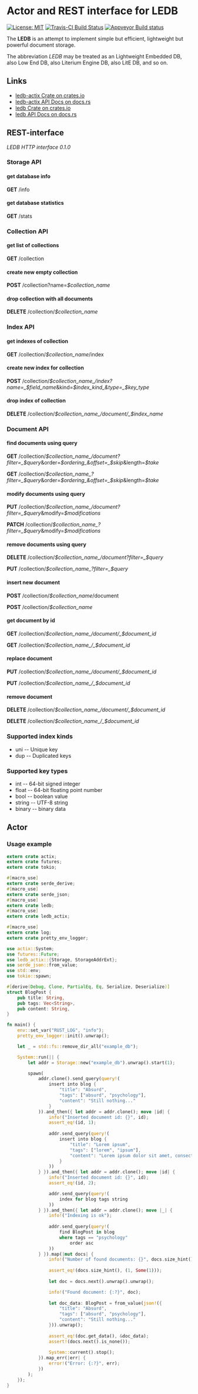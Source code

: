# Actor and REST interface for LEDB

[![License: MIT](https://img.shields.io/badge/License-MIT-brightgreen.svg)](https://opensource.org/licenses/MIT)
[![Travis-CI Build Status](https://travis-ci.org/katyo/ledb.svg?branch=master)](https://travis-ci.org/katyo/ledb)
[![Appveyor Build status](https://ci.appveyor.com/api/projects/status/1wrmhivii22emfxg)](https://ci.appveyor.com/project/katyo/ledb)

The **LEDB** is an attempt to implement simple but efficient, lightweight but powerful document storage.

The abbreviation *LEDB* may be treated as an Lightweight Embedded DB, also Low End DB, also Literium Engine DB, also LitE DB, and so on.

## Links

* [ledb-actix Crate on crates.io](https://crates.io/crates/ledb-actix)
* [ledb-actix API Docs on docs.rs](https://docs.rs/ledb-actix)
* [ledb Crate on crates.io](https://crates.io/crates/ledb)
* [ledb API Docs on docs.rs](https://docs.rs/ledb)

## REST-interface

*LEDB HTTP interface 0.1.0*

### Storage API

#### get database info

__GET__ /info

#### get database statistics

__GET__ /stats

### Collection API

#### get list of collections

__GET__ /collection

#### create new empty collection

__POST__ /collection?name=_$collection_name_

#### drop collection with all documents

__DELETE__ /collection/_$collection_name_

### Index API

#### get indexes of collection

__GET__ /collection/_$collection_name_/index

#### create new index for collection

__POST__ /collection/_$collection_name_/index?name=_$field_name_&kind=_$index_kind_&type=_$key_type_

#### drop index of collection

__DELETE__ /collection/_$collection_name_/document/_$index_name_

### Document API

#### find documents using query

__GET__ /collection/_$collection_name_/document?filter=_$query_&order=_$ordering_&offset=_$skip_&length=_$take_

__GET__ /collection/_$collection_name_?filter=_$query_&order=_$ordering_&offset=_$skip_&length=_$take_

#### modify documents using query

__PUT__ /collection/_$collection_name_/document?filter=_$query_&modify=_$modifications_

__PATCH__ /collection/_$collection_name_?filter=_$query_&modify=_$modifications_

#### remove documents using query

__DELETE__ /collection/_$collection_name_/document?filter=_$query_

__PUT__ /collection/_$collection_name_?filter=_$query_

#### insert new document

__POST__ /collection/_$collection_name_/document

__POST__ /collection/_$collection_name_

#### get document by id

__GET__ /collection/_$collection_name_/document/_$document_id_

__GET__ /collection/_$collection_name_/_$document_id_

#### replace document

__PUT__ /collection/_$collection_name_/document/_$document_id_

__PUT__ /collection/_$collection_name_/_$document_id_

#### remove document

__DELETE__ /collection/_$collection_name_/document/_$document_id_

__DELETE__ /collection/_$collection_name_/_$document_id_

### Supported index kinds

* uni -- Unique key
* dup -- Duplicated keys

### Supported key types

* int    -- 64-bit signed integer
* float  -- 64-bit floating point number
* bool   -- boolean value
* string -- UTF-8 string
* binary -- binary data

## Actor

### Usage example

```rust
extern crate actix;
extern crate futures;
extern crate tokio;

#[macro_use]
extern crate serde_derive;
#[macro_use]
extern crate serde_json;
#[macro_use]
extern crate ledb;
#[macro_use]
extern crate ledb_actix;

#[macro_use]
extern crate log;
extern crate pretty_env_logger;

use actix::System;
use futures::Future;
use ledb_actix::{Storage, StorageAddrExt};
use serde_json::from_value;
use std::env;
use tokio::spawn;

#[derive(Debug, Clone, PartialEq, Eq, Serialize, Deserialize)]
struct BlogPost {
    pub title: String,
    pub tags: Vec<String>,
    pub content: String,
}

fn main() {
    env::set_var("RUST_LOG", "info");
    pretty_env_logger::init().unwrap();

    let _ = std::fs::remove_dir_all("example_db");

    System::run(|| {
        let addr = Storage::new("example_db").unwrap().start(1);

        spawn(
            addr.clone().send_query(query!(
                insert into blog {
                    "title": "Absurd",
                    "tags": ["absurd", "psychology"],
                    "content": "Still nothing..."
                }
            )).and_then({ let addr = addr.clone(); move |id| {
                info!("Inserted document id: {}", id);
                assert_eq!(id, 1);
                
                addr.send_query(query!(
                    insert into blog {
                        "title": "Lorem ipsum",
                        "tags": ["lorem", "ipsum"],
                        "content": "Lorem ipsum dolor sit amet, consectetur adipiscing elit, sed do eiusmod tempor incididunt ut labore et dolore magna aliqua. Ut enim ad minim veniam, quis nostrud exercitation ullamco laboris nisi ut aliquip ex ea commodo consequat. Duis aute irure dolor in reprehenderit in voluptate velit esse cillum dolore eu fugiat nulla pariatur. Excepteur sint occaecat cupidatat non proident, sunt in culpa qui officia deserunt mollit anim id est laborum."
                    }
                ))
            } }).and_then({ let addr = addr.clone(); move |id| {
                info!("Inserted document id: {}", id);
                assert_eq!(id, 2);

                addr.send_query(query!(
                    index for blog tags string
                ))
            } }).and_then({ let addr = addr.clone(); move |_| {
                info!("Indexing is ok");
                
                addr.send_query(query!(
                    find BlogPost in blog
                    where tags == "psychology"
                        order asc
                ))
            } }).map(|mut docs| {
                info!("Number of found documents: {}", docs.size_hint().0);
                
                assert_eq!(docs.size_hint(), (1, Some(1)));
                
                let doc = docs.next().unwrap().unwrap();

                info!("Found document: {:?}", doc);
                
                let doc_data: BlogPost = from_value(json!({
                    "title": "Absurd",
                    "tags": ["absurd", "psychology"],
                    "content": "Still nothing..."
                })).unwrap();
                
                assert_eq!(doc.get_data(), &doc_data);
                assert!(docs.next().is_none());
                
                System::current().stop();
            }).map_err(|err| {
                error!("Error: {:?}", err);
            })
        );
    });
}
```
